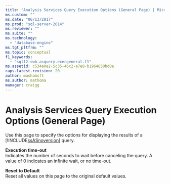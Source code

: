 ```yaml
---
title: "Analysis Services Query Execution Options (General Page) | Microsoft Docs"
ms.custom: ""
ms.date: "06/13/2017"
ms.prod: "sql-server-2014"
ms.reviewer: ""
ms.suite: ""
ms.technology: 
  - "database-engine"
ms.tgt_pltfrm: ""
ms.topic: conceptual
f1_keywords: 
  - "sql12.swb.asquery.execgeneral.f1"
ms.assetid: c534a0e2-5c35-46c2-a7e8-b1964850bd0e
caps.latest.revision: 20
author: mashamsft
ms.author: mathoma
manager: craigg
---
```

# Analysis Services Query Execution Options (General Page)
  Use this page to specify the options for displaying the results of a [!INCLUDE[ssASnoversion](../includes/ssasnoversion-md.md)] query.  
  
 **Execution time-out**  
 Indicates the number of seconds to wait before canceling the query. A value of 0 indicates an infinite wait, or no time-out.  
  
 **Reset to Default**  
 Reset all values on this page to the original default values.  
  
  
